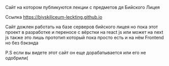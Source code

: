 Сайт на котором публикуются лекции с предметов дя Бийского Лицея 

Ссылка https://biyskiliceum-leckting.github.io

Сайт дожлен работать на базе серверов бийского лицея но пока этот проект в разработке и переносе с вёрстки на react js или может на next js также это лишь прототип который пока просто есть и на нём Frontend но без бэкэнда

P.S если вы видете этот сайт он еще дорабатывается или его не одобрили(
